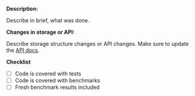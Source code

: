 **Description:**

Describe in brief, what was done.

**Changes in storage or API:**

Describe storage structure changes or API changes. Make sure to update the [API docs](https://minterestfinance.atlassian.net/wiki/spaces/MINTEREST/pages/134807557/Minterest+API).

**Checklist**

- [ ] Code is covered with tests
- [ ] Code is covered with benchmarks
- [ ] Fresh benchmark results included
